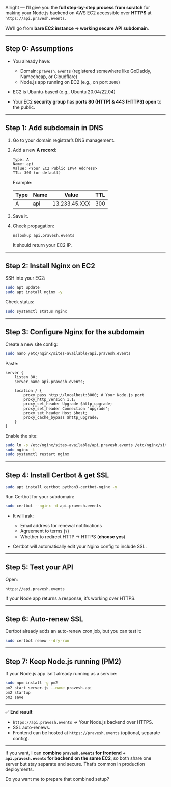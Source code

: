 Alright — I’ll give you the **full step-by-step process from scratch** for making your Node.js backend on AWS EC2 accessible over **HTTPS** at
`https://api.pravesh.events`.

We’ll go from **bare EC2 instance → working secure API subdomain**.

---

## **Step 0: Assumptions**

- You already have:

  - Domain: `pravesh.events` (registered somewhere like GoDaddy, Namecheap, or Cloudflare)
  - Node.js app running on EC2 (e.g., on port `3000`)

- EC2 is Ubuntu-based (e.g., Ubuntu 20.04/22.04)
- Your EC2 **security group** has **ports 80 (HTTP) & 443 (HTTPS) open** to the public.

---

## **Step 1: Add subdomain in DNS**

1. Go to your domain registrar’s DNS management.

2. Add a new **A record**:

   ```
   Type: A
   Name: api
   Value: <Your EC2 Public IPv4 Address>
   TTL: 300 (or default)
   ```

   Example:

   | Type | Name | Value         | TTL |
   | ---- | ---- | ------------- | --- |
   | A    | api  | 13.233.45.XXX | 300 |

3. Save it.

4. Check propagation:

   ```bash
   nslookup api.pravesh.events
   ```

   It should return your EC2 IP.

---

## **Step 2: Install Nginx on EC2**

SSH into your EC2:

```bash
sudo apt update
sudo apt install nginx -y
```

Check status:

```bash
sudo systemctl status nginx
```

---

## **Step 3: Configure Nginx for the subdomain**

Create a new site config:

```bash
sudo nano /etc/nginx/sites-available/api.pravesh.events
```

Paste:

```nginx
server {
    listen 80;
    server_name api.pravesh.events;

    location / {
        proxy_pass http://localhost:3000; # Your Node.js port
        proxy_http_version 1.1;
        proxy_set_header Upgrade $http_upgrade;
        proxy_set_header Connection 'upgrade';
        proxy_set_header Host $host;
        proxy_cache_bypass $http_upgrade;
    }
}
```

Enable the site:

```bash
sudo ln -s /etc/nginx/sites-available/api.pravesh.events /etc/nginx/sites-enabled/
sudo nginx -t
sudo systemctl restart nginx
```

---

## **Step 4: Install Certbot & get SSL**

```bash
sudo apt install certbot python3-certbot-nginx -y
```

Run Certbot for your subdomain:

```bash
sudo certbot --nginx -d api.pravesh.events
```

- It will ask:

  - Email address for renewal notifications
  - Agreement to terms (`Y`)
  - Whether to redirect HTTP → HTTPS (**choose yes**)

- Certbot will automatically edit your Nginx config to include SSL.

---

## **Step 5: Test your API**

Open:

```
https://api.pravesh.events
```

If your Node app returns a response, it’s working over HTTPS.

---

## **Step 6: Auto-renew SSL**

Certbot already adds an auto-renew cron job, but you can test it:

```bash
sudo certbot renew --dry-run
```

---

## **Step 7: Keep Node.js running (PM2)**

If your Node.js app isn’t already running as a service:

```bash
sudo npm install -g pm2
pm2 start server.js --name pravesh-api
pm2 startup
pm2 save
```

---

✅ **End result**

- `https://api.pravesh.events` → Your Node.js backend over HTTPS.
- SSL auto-renews.
- Frontend can be hosted at `https://pravesh.events` (optional, separate config).

---

If you want, I can **combine `pravesh.events` for frontend + `api.pravesh.events` for backend on the same EC2**, so both share one server but stay separate and secure.
That’s common in production deployments.

Do you want me to prepare that combined setup?
